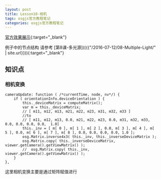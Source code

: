 ```yaml
---
layout: post
title: Lesson10-相机
tags: osgjs官方教程笔记
categories: osgjs官方教程笔记
---
```

[官方效果展示](http://codepen.io/osgjs/pen/lyEnJ){:target="_blank"}

例子中的节点结构 请参考 [第8课-多光源](({{"/2016-07-12/08-Multiple-Light/" | site.url}})){:target="_blank"}

## 知识点

### 相机变换

```
cameraUpdate: function ( /*currentTime, node, nv*/) {
    if ( orientationInfo.deviceOrientation ) {
        this._deviceMatrix = computeMatrix();
        var m = this._deviceMatrix;
        // [ m11, m12, m13, m21, m22, m23, m31, m32, m33 ]
        //to
        // [ m11, m12, m13, 0.0, m21, m22, m23, 0.0, m31, m32, m33, 0.0, 0.0, 0.0, 0.0,  1.0]
        this._inv = [ m[ 0 ], m[ 1 ], m[ 2 ], 0.0, m[ 3 ], m[ 4 ], m[ 5 ], 0.0, m[ 6 ], m[ 7 ], m[ 8 ], 0.0, 0.0, 0.0, 0.0, 1.0 ];
        osg.Matrix.inverse4x3( this._inv, this._inverseDeviceMatrix );
        osg.Matrix.copy( this._inverseDeviceMatrix, viewer.getCamera().getViewMatrix() );
        //  osg.Matrix.copy( this._inv, viewer.getCamera().getViewMatrix() );
    }
},
```
这里相机变换主要是通过矩阵赋值进行
